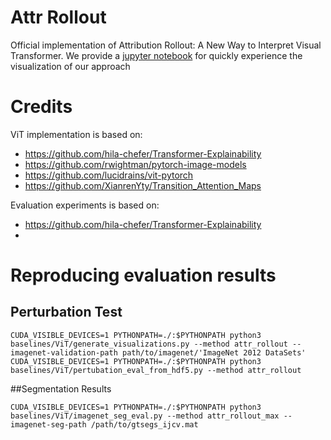 Attr Rollout 
===
Official implementation of Attribution Rollout: A New Way to Interpret Visual Transformer.
We provide a [jupyter notebook](examole.ipynb) for quickly experience the visualization of our approach

# Credits
ViT implementation is based on:
- https://github.com/hila-chefer/Transformer-Explainability
- https://github.com/rwightman/pytorch-image-models
- https://github.com/lucidrains/vit-pytorch
- https://github.com/XianrenYty/Transition_Attention_Maps

Evaluation experiments is based on:
- https://github.com/hila-chefer/Transformer-Explainability
- 
# Reproducing evaluation results

## Perturbation Test
```
CUDA_VISIBLE_DEVICES=1 PYTHONPATH=./:$PYTHONPATH python3 baselines/ViT/generate_visualizations.py --method attr_rollout --imagenet-validation-path path/to/imagenet/'ImageNet 2012 DataSets'
CUDA_VISIBLE_DEVICES=1 PYTHONPATH=./:$PYTHONPATH python3 baselines/ViT/pertubation_eval_from_hdf5.py --method attr_rollout
```

##Segmentation Results

```
CUDA_VISIBLE_DEVICES=1 PYTHONPATH=./:$PYTHONPATH python3 baselines/ViT/imagenet_seg_eval.py --method attr_rollout_max --imagenet-seg-path /path/to/gtsegs_ijcv.mat
```


